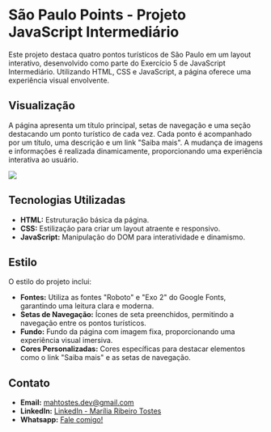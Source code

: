 # São Paulo Points - Projeto JavaScript Intermediário

Este projeto destaca quatro pontos turísticos de São Paulo em um layout interativo, desenvolvido como parte do Exercício 5 de JavaScript Intermediário. Utilizando HTML, CSS e JavaScript, a página oferece uma experiência visual envolvente.

## Visualização

A página apresenta um título principal, setas de navegação e uma seção destacando um ponto turístico de cada vez. Cada ponto é acompanhado por um título, uma descrição e um link "Saiba mais". A mudança de imagens e informações é realizada dinamicamente, proporcionando uma experiência interativa ao usuário.

![](portfolio-marilia.gif)

## Tecnologias Utilizadas

- **HTML:** Estruturação básica da página.
- **CSS:** Estilização para criar um layout atraente e responsivo.
- **JavaScript:** Manipulação do DOM para interatividade e dinamismo.

## Estilo

O estilo do projeto inclui:

- **Fontes:** Utiliza as fontes "Roboto" e "Exo 2" do Google Fonts, garantindo uma leitura clara e moderna.
- **Setas de Navegação:** Ícones de seta preenchidos, permitindo a navegação entre os pontos turísticos.
- **Fundo:** Fundo da página com imagem fixa, proporcionando uma experiência visual imersiva.
- **Cores Personalizadas:** Cores específicas para destacar elementos como o link "Saiba mais" e as setas de navegação.

## Contato

- **Email:** mahtostes.dev@gmail.com
- **LinkedIn:** [LinkedIn - Marília Ribeiro Tostes](https://www.linkedin.com/in/marilia-ribeiro-tostes/)
- **Whatsapp:** [Fale comigo!](https://wa.me/5567981443147)
